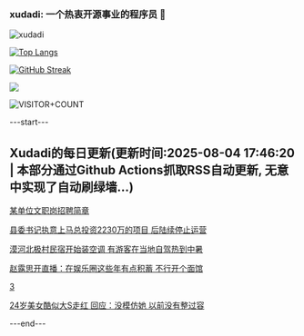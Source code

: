 ### xudadi: 一个热衷开源事业的程序员 👋

![xudadi](https://github-readme-stats-git-masterorgs-github-readme-stats-team.vercel.app/api?username=xudadi)

[![Top Langs](https://github-readme-stats.vercel.app/api/top-langs/?username=xudadi)](https://github.com/anuraghazra/github-readme-stats)

[![GitHub Streak](https://streak-stats.demolab.com?user=xudadi&locale=zh_Hans)](https://git.io/streak-stats)

![](https://raw.githubusercontent.com/xudadi/xudadi/main/assets/github-contribution-grid-snake.svg)

![VISITOR+COUNT](https://komarev.com/ghpvc/?username=xudadi&label=VISITOR+COUNT)


---start---

## Xudadi的每日更新(更新时间:2025-08-04 17:46:20 | 本部分通过Github Actions抓取RSS自动更新, 无意中实现了自动刷绿墙...)

[某单位文职岗招聘简章](https://www.gongkaoleida.com/article/2547173)

[县委书记执意上马总投资2230万的项目 后陆续停止运营](https://m.163.com/news/article/K642QHLT0530M570.html)

[漠河北极村民宿开始装空调 有游客在当地自驾热到中暑](https://m.163.com/news/article/K63R118P0514R9P4.html)

[赵露思开直播：在娱乐圈这些年有点积蓄 不行开个面馆](https://m.163.com/news/article/K627NP3M0550HXM1.html)

[3](https://m.163.com/touch/news/sub/domestic)

[24岁美女酷似大S走红 回应：没模仿她 以前没有整过容](https://m.163.com/news/article/K640G7SM05345ARG.html)

---end---
